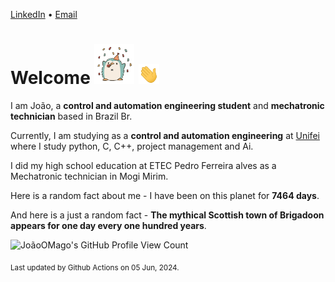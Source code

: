 [LinkedIn](https://www.linkedin.com/in/joão-pedro-gozzoli-b95641301/) &bull;
[Email](joaopedrogozzoli@gmail.com)

# Welcome <img src="happy.gif" height="64px" /> <img src="wave.gif" height="32px" />

I am João, a  **control and automation engineering student** and **mechatronic technician** based in Brazil Br.

Currently, I am studying as a **control and automation engineering** at [Unifei](https://unifei.edu.br) where I study python, C, C++, project management and Ai.

I did my high school education at ETEC Pedro Ferreira alves as a Mechatronic technician in Mogi Mirim.

Here is a random fact about me - I have been on this planet for **7464 days**.

And here is a just a random fact -  **The mythical Scottish town of Brigadoon appears for one day every one hundred years**.

![JoãoOMago's GitHub Profile View Count](https://komarev.com/ghpvc/?username=JoaoOMago)

<sub>Last updated by Github Actions on 05 Jun, 2024.</sub>
